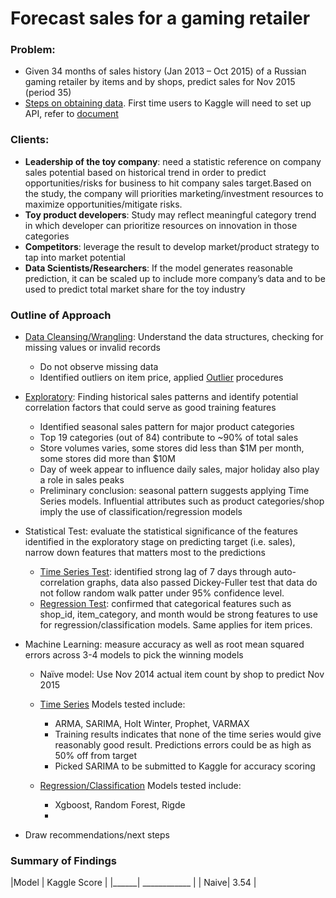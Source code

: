 # Forecast sales for a gaming retailer

### Problem:

* Given 34 months of sales history (Jan 2013 – Oct 2015) of a Russian gaming retailer by items and by shops, predict sales for Nov 2015 (period 35)
* [Steps on obtaining data](https://github.com/sittingman/sales_forecast/blob/master/obtain_data.ipynb). First time users to Kaggle will need to set up API, refer to [document](https://www.kaggle.com/docs/api)

### Clients:
* **Leadership of the toy company**: need a statistic reference on company sales potential based on historical trend in order to predict opportunities/risks for business to hit company sales target.Based on the study, the company will priorities marketing/investment resources to maximize opportunities/mitigate risks.
* **Toy product developers**: Study may reflect meaningful category trend in which developer can prioritize resources on innovation in those categories
* **Competitors**: leverage the result to develop market/product strategy to tap into market potential
* **Data Scientists/Researchers**: If the model generates reasonable prediction, it can be scaled up to include more company’s data and to be used to predict total market share for the toy industry

### Outline of Approach

* [Data Cleansing/Wrangling](https://github.com/sittingman/sales_forecast/blob/master/clean_wrangling.ipynb): Understand the data structures, checking for missing values or invalid records
    
    * Do not observe missing data
    * Identified outliers on item price, applied [Outlier](https://github.com/sittingman/sales_forecast/blob/master/outlier.ipynb) procedures

* [Exploratory](https://github.com/sittingman/sales_forecast/blob/master/exploratory.ipynb): Finding historical sales patterns and identify potential correlation factors that could serve as good training features
    
    * Identified seasonal sales pattern for major product categories
    * Top 19 categories (out of 84) contribute to ~90% of total sales
    * Store volumes varies, some stores did less than $1M per month, some stores did more than $10M
    * Day of week appear to influence daily sales, major holiday also play a role in sales peaks
    * Preliminary conclusion: seasonal pattern suggests applying Time Series models. Influential attributes such as product categories/shop imply the use of classification/regression models


* Statistical Test: evaluate the statistical significance of the features identified in the exploratory stage on predicting target (i.e. sales), narrow down features that matters most to the predictions
    * [Time Series Test](https://github.com/sittingman/sales_forecast/blob/master/ts_stattest.ipynb): identified strong lag of 7 days through auto-correlation graphs, data also passed Dickey-Fuller test that data do not follow random walk patter under 95% confidence level.
    * [Regression Test](https://github.com/sittingman/sales_forecast/blob/master/regtest.ipynb): confirmed that categorical features such as shop_id, item_category, and month would be strong features to use for regression/classification models. Same applies for item prices.
    

* Machine Learning: measure accuracy as well as root mean squared errors across 3-4 models to pick the winning models
    * Naïve model: Use Nov 2014 actual item count by shop to predict Nov 2015
    * [Time Series](https://github.com/sittingman/sales_forecast/blob/master/model_ts.ipynb) Models tested include:
        * ARMA, SARIMA, Holt Winter, Prophet, VARMAX
        * Training results indicates that none of the time series would give reasonably good result. Predictions errors could be as high as 50% off from target
        * Picked SARIMA to be submitted to Kaggle for accuracy scoring

    * [Regression/Classification](https://github.com/sittingman/sales_forecast/blob/master/model_cls.ipynb) Models tested include:
        * Xgboost, Random Forest, Rigde
        * 

* Draw recommendations/next steps

### Summary of Findings

|Model | Kaggle Score |
|______| ____________ |
| Naive| 3.54 |
